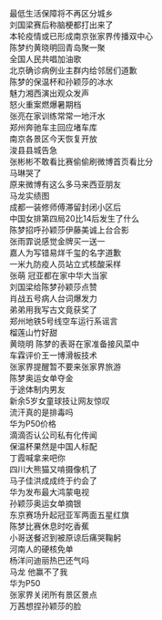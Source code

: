 最低生活保障将不再区分城乡  
刘国梁赛后称脑梗都打出来了  
本轮疫情或已形成南京张家界传播双中心  
陈梦约黄晓明回青岛聚一聚  
全国人民共唱加油歌  
北京确诊病例业主群内给邻居们道歉  
陈梦的保温杯和孙颖莎的冰水  
魅力湘西演出观众发声  
怒火重案燃爆暑期档  
张亮在家训练常常一地汗水  
郑州奔驰车主回应堵车库  
南京各景区今天恢复开放  
浚县县城告急  
张彬彬不敢看比赛偷偷刷微博首页看比分  
马琳哭了  
原来微博有这么多马来西亚朋友  
马龙实绩图  
成都一装修师傅滞留封闭小区后  
中国女排第四局20比14后发生了什么  
陈梦招呼孙颖莎伊藤美诚上台合影  
张雨霏说感觉金牌买一送一  
嘉人为写错易烊千玺的名字道歉  
一米九防疫人员站立式核酸采样  
张萌 冠亚都在家中华大当家  
刘国梁给陈梦孙颖莎点赞  
肖战五号病人台词爆发力  
弟弟用我写古文竟获奖了  
郑州地铁5号线空车运行系谣言  
榴莲山竹好甜  
黄晓明 陈梦的表哥在家准备接风菜中  
车霖评价王一博滑板技术  
张家界提醒暂不要来张家界旅游  
陈梦奥运女单夺金  
于途体制内男友  
新余5岁女童球技让网友惊叹  
流汗真的是排毒吗  
华为P50价格  
滴滴否认公司私有化传闻  
保温杯果然是中国人标配  
丁霞喊拿来吧你  
四川大熊猫又啃摄像机了  
马子佳洪成成终于约会了  
华为发布最大鸿蒙电视  
孙颖莎奥运女单摘银  
东京赛场升起冠亚军两面五星红旗  
陈梦比赛休息时吃香蕉  
小哥送餐迟到被原谅后痛哭鞠躬  
河南人的硬核免单  
杨洋问迪丽热巴还气吗  
马龙 他赢不了我  
华为P50  
张家界关闭所有景区景点  
万茜想捏孙颖莎的脸  
